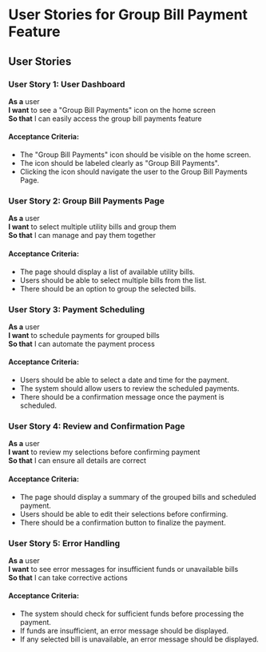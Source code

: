 # User Stories for Group Bill Payment Feature

<!-- 
Refer to the requirements defined in Requirements.md for user stories generation. 
Requirements are detailed in that file.

Requirements are : 1. **User Dashboard**: A "Group Bill Payments" icon will be displayed on the home screen.
2. **Group Bill Payments Page**: Users can select multiple utility bills and group them.
3. **Payment Scheduling**: Users can schedule payments for grouped bills.
4. **Review and Confirmation Page**: Users can review their selections before confirming payment.
5. **Error Handling**: Display error messages for insufficient funds or unavailable bills.
-->

## User Stories

### User Story 1: User Dashboard

**As a** user  
**I want** to see a "Group Bill Payments" icon on the home screen  
**So that** I can easily access the group bill payments feature  

#### Acceptance Criteria:
- The "Group Bill Payments" icon should be visible on the home screen.
- The icon should be labeled clearly as "Group Bill Payments".
- Clicking the icon should navigate the user to the Group Bill Payments Page.

### User Story 2: Group Bill Payments Page

**As a** user  
**I want** to select multiple utility bills and group them  
**So that** I can manage and pay them together  

#### Acceptance Criteria:
- The page should display a list of available utility bills.
- Users should be able to select multiple bills from the list.
- There should be an option to group the selected bills.

### User Story 3: Payment Scheduling

**As a** user  
**I want** to schedule payments for grouped bills  
**So that** I can automate the payment process  

#### Acceptance Criteria:
- Users should be able to select a date and time for the payment.
- The system should allow users to review the scheduled payments.
- There should be a confirmation message once the payment is scheduled.

### User Story 4: Review and Confirmation Page

**As a** user  
**I want** to review my selections before confirming payment  
**So that** I can ensure all details are correct  

#### Acceptance Criteria:
- The page should display a summary of the grouped bills and scheduled payment.
- Users should be able to edit their selections before confirming.
- There should be a confirmation button to finalize the payment.

### User Story 5: Error Handling

**As a** user  
**I want** to see error messages for insufficient funds or unavailable bills  
**So that** I can take corrective actions  

#### Acceptance Criteria:
- The system should check for sufficient funds before processing the payment.
- If funds are insufficient, an error message should be displayed.
- If any selected bill is unavailable, an error message should be displayed.



